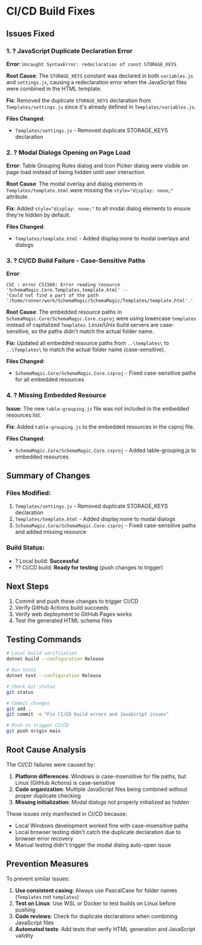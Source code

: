 # CI/CD Build Fixes

## Issues Fixed

### 1. ? JavaScript Duplicate Declaration Error
**Error**: `Uncaught SyntaxError: redeclaration of const STORAGE_KEYS`

**Root Cause**: The `STORAGE_KEYS` constant was declared in both `variables.js` and `settings.js`, causing a redeclaration error when the JavaScript files were combined in the HTML template.

**Fix**: Removed the duplicate `STORAGE_KEYS` declaration from `Templates/settings.js` since it's already defined in `Templates/variables.js`.

**Files Changed**:
- `Templates/settings.js` - Removed duplicate STORAGE_KEYS declaration

### 2. ? Modal Dialogs Opening on Page Load
**Error**: Table Grouping Rules dialog and Icon Picker dialog were visible on page load instead of being hidden until user interaction.

**Root Cause**: The modal overlay and dialog elements in `Templates/template.html` were missing the `style="display: none;"` attribute.

**Fix**: Added `style="display: none;"` to all modal dialog elements to ensure they're hidden by default.

**Files Changed**:
- `Templates/template.html` - Added display:none to modal overlays and dialogs

### 3. ? CI/CD Build Failure - Case-Sensitive Paths
**Error**: 
```
CSC : error CS1566: Error reading resource 'SchemaMagic.Core.Templates.template.html' -- 
'Could not find a part of the path '/home/runner/work/SchemaMagic/SchemaMagic/Templates/template.html'.'
```

**Root Cause**: The embedded resource paths in `SchemaMagic.Core/SchemaMagic.Core.csproj` were using lowercase `templates` instead of capitalized `Templates`. Linux/Unix build servers are case-sensitive, so the paths didn't match the actual folder name.

**Fix**: Updated all embedded resource paths from `..\templates\` to `..\Templates\` to match the actual folder name (case-sensitive).

**Files Changed**:
- `SchemaMagic.Core/SchemaMagic.Core.csproj` - Fixed case-sensitive paths for all embedded resources

### 4. ? Missing Embedded Resource
**Issue**: The new `table-grouping.js` file was not included in the embedded resources list.

**Fix**: Added `table-grouping.js` to the embedded resources in the csproj file.

**Files Changed**:
- `SchemaMagic.Core/SchemaMagic.Core.csproj` - Added table-grouping.js to embedded resources

## Summary of Changes

### Files Modified:
1. `Templates/settings.js` - Removed duplicate STORAGE_KEYS declaration
2. `Templates/template.html` - Added display:none to modal dialogs  
3. `SchemaMagic.Core/SchemaMagic.Core.csproj` - Fixed case-sensitive paths and added missing resource

### Build Status:
- ? Local build: **Successful**
- ?? CI/CD build: **Ready for testing** (push changes to trigger)

## Next Steps

1. Commit and push these changes to trigger CI/CD
2. Verify GitHub Actions build succeeds
3. Verify web deployment to GitHub Pages works
4. Test the generated HTML schema files

## Testing Commands

```bash
# Local build verification
dotnet build --configuration Release

# Run tests
dotnet test --configuration Release

# Check Git status
git status

# Commit changes
git add .
git commit -m "Fix CI/CD build errors and JavaScript issues"

# Push to trigger CI/CD
git push origin main
```

## Root Cause Analysis

The CI/CD failures were caused by:

1. **Platform differences**: Windows is case-insensitive for file paths, but Linux (GitHub Actions) is case-sensitive
2. **Code organization**: Multiple JavaScript files being combined without proper duplicate checking
3. **Missing initialization**: Modal dialogs not properly initialized as hidden

These issues only manifested in CI/CD because:
- Local Windows development worked fine with case-insensitive paths
- Local browser testing didn't catch the duplicate declaration due to browser error recovery
- Manual testing didn't trigger the modal dialog auto-open issue

## Prevention Measures

To prevent similar issues:

1. **Use consistent casing**: Always use PascalCase for folder names (`Templates` not `templates`)
2. **Test on Linux**: Use WSL or Docker to test builds on Linux before pushing
3. **Code reviews**: Check for duplicate declarations when combining JavaScript files
4. **Automated tests**: Add tests that verify HTML generation and JavaScript validity
